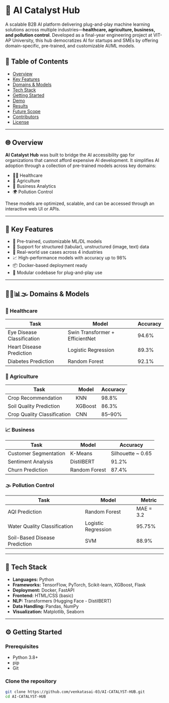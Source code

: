 # 🧠 AI Catalyst Hub

A scalable B2B AI platform delivering plug-and-play machine learning solutions across multiple industries—**healthcare, agriculture, business, and pollution control**. Developed as a final-year engineering project at VIT-AP University, this hub democratizes AI for startups and SMEs by offering domain-specific, pre-trained, and customizable AI/ML models.

## 📌 Table of Contents

- [Overview](#overview)
- [Key Features](#key-features)
- [Domains & Models](#domains--models)
- [Tech Stack](#tech-stack)
- [Getting Started](#getting-started)
- [Demo](#demo)
- [Results](#results)
- [Future Scope](#future-scope)
- [Contributors](#contributors)
- [License](#license)

---

## 🌐 Overview

**AI Catalyst Hub** was built to bridge the AI accessibility gap for organizations that cannot afford expensive AI development. It simplifies AI adoption through a collection of pre-trained models across key domains:

- 👩‍⚕️ Healthcare
- 🌾 Agriculture
- 💼 Business Analytics
- 🌍 Pollution Control

These models are optimized, scalable, and can be accessed through an interactive web UI or APIs.

---

## 🚀 Key Features

- 🔌 Pre-trained, customizable ML/DL models
- 🧠 Support for structured (tabular), unstructured (image, text) data
- 🔎 Real-world use cases across 4 industries
- 📈 High-performance models with accuracy up to 98%
- 📦 Docker-based deployment ready
- 🧩 Modular codebase for plug-and-play use

---

## 🏥🌱📊🌫️ Domains & Models

### 🔬 Healthcare
| Task | Model | Accuracy |
|------|-------|----------|
| Eye Disease Classification | Swin Transformer + EfficientNet | 94.6% |
| Heart Disease Prediction | Logistic Regression | 89.3% |
| Diabetes Prediction | Random Forest | 92.1% |

### 🌾 Agriculture
| Task | Model | Accuracy |
|------|-------|----------|
| Crop Recommendation | KNN | 98.8% |
| Soil Quality Prediction | XGBoost | 86.3% |
| Crop Quality Classification | CNN | 85–90% |

### 📈 Business
| Task | Model | Accuracy |
|------|-------|----------|
| Customer Segmentation | K-Means | Silhouette ~ 0.65 |
| Sentiment Analysis | DistilBERT | 91.2% |
| Churn Prediction | Random Forest | 87.4% |

### 🌫️ Pollution Control
| Task | Model | Metric |
|------|-------|--------|
| AQI Prediction | Random Forest | MAE = 3.2 |
| Water Quality Classification | Logistic Regression | 95.75% |
| Soil-Based Disease Prediction | SVM | 88.9% |

---

## 🧰 Tech Stack

- **Languages:** Python
- **Frameworks:** TensorFlow, PyTorch, Scikit-learn, XGBoost, Flask
- **Deployment:** Docker, FastAPI
- **Frontend:** HTML/CSS (basic)
- **NLP:** Transformers (Hugging Face - DistilBERT)
- **Data Handling:** Pandas, NumPy
- **Visualization:** Matplotlib, Seaborn

---

## ⚙️ Getting Started

### Prerequisites

- Python 3.8+
- pip
- Git

### Clone the repository

```bash
git clone https://github.com/venkatasai-03/AI-CATALYST-HUB.git
cd AI-CATALYST-HUB
